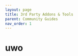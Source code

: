 ```yaml
---
layout: page
title: 3rd Party Addons & Tools
parent: Community Guides
nav_order: 1
---
```


# uwo

 <addon-browser></addon-browser> 
